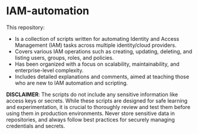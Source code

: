 # IAM-automation
This repository:
- Is a collection of scripts written for automating Identity and Access Management (IAM) tasks across multiple identity/cloud providers.
- Covers various IAM operations such as creating, updating, deleting, and listing users, groups, roles, and policies.
- Has been organized with a focus on scalability, maintainability, and enterprise-level complexity.
- Includes detailed explanations and comments, aimed at teaching those who are new to IAM automation and scripting.

**DISCLAIMER**: The scripts do not include any sensitive information like access keys or secrets.
While these scripts are designed for safe learning and experimentation, it is crucial to thoroughly review and test them before using them in production environments. Never store sensitive data in repositories, and always follow best practices for securely managing credentials and secrets.
